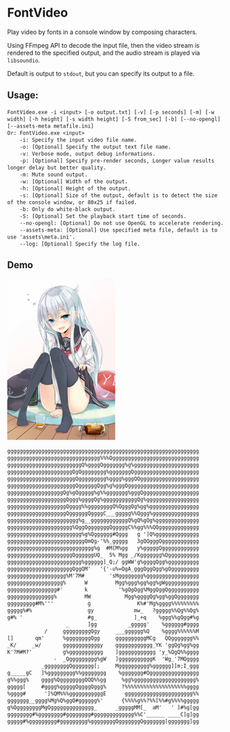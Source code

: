 # FontVideo

Play video by fonts in a console window by composing characters.

Using FFmpeg API to decode the input file, then the video stream is rendered to the specified output, and the audio stream is played via `libsoundio`.

Default is output to `stdout`, but you can specify its output to a file.

## Usage:

	FontVideo.exe -i <input> [-o output.txt] [-v] [-p seconds] [-m] [-w width] [-h height] [-s width height] [-S from_sec] [-b] [--no-opengl] [--assets-meta metafile.ini]
	Or: FontVideo.exe <input>
        -i: Specify the input video file name.
        -o: [Optional] Specify the output text file name.
        -v: Verbose mode, output debug informations.
        -p: [Optional] Specify pre-render seconds, Longer value results longer delay but better quality.
        -m: Mute sound output.
        -w: [Optional] Width of the output.
        -h: [Optional] Height of the output.
        -s: [Optional] Size of the output, default is to detect the size of the console window, or 80x25 if failed.
        -b: Only do white-black output.
        -S: [Optional] Set the playback start time of seconds.
        --no-opengl: [Optional] Do not use OpenGL to accelerate rendering.
        --assets-meta: [Optional] Use specified meta file, default is to use 'assets\meta.ini'.
        --log: [Optional] Specify the log file.

## Demo

![Source Picture](./demo.jpg)

<style type="text/css">
    img {
        width: 250px;
    }
</style>

	gggggggggggggggggggggggggggggggggggggggggggggggggggggggggggggg
	gggggggggggggggggggggggggggggg%%%Qgggggggggggggggggggggggggggg
	ggggggggggggggggggggggggQ%ggggQggggggg%g%ggggggggggggggggggggg
	gggggggggggggggggggggQgQgggggggg%gggggggQggggggggggggggggggggg
	ggggggggggggggggggggggQggggggggg%gggg%gggQQggggggggggggggggggg
	ggggggggggggggggggggggQggggggQgg%g%gggQggggggggggggggggggggggg
	ggggggggggggggggggQg%gQggggg%g%%ggggggg%gggQgggggggggggggggggg
	gggggggggggggggggggQggg%ggggQg%gggggggggggQg%ggggggggggggggggg
	gggggggggggggggggggQgggg%%ggggggggQ%QgggQg%gg%gggggggggggggggg
	gggggggggggggggggggQggggggQggggC___ggggg%%Qggg%ggggggggggggggg
	ggggggggggggggggggggggg%g__ggggggggggggQ%gQ%gQg%gggggggggggggg
	ggggggggggggggggggggg%QggQgggggggQgggggC%%gg%%%QQggggggggggggg
	gggggggggggggggggggggggg%g%Qgggggg#Qggg   g ']Q%gggggggggggggg
	gggggggggggggggggggggggggQmQg-'%%_ggggg   3gQQgggQgggggggggggg
	gggggggggggggggggggggggggggg%g  #M[M%gg   y%gggggQgggggggggggg
	gggggggggggggggggggggQggggggUQ_  5% Mgg _/Kggggggg%Qgggggggggg
	gggggggggggggggggggggggg%gggggg]_Q;/ ggWW'g%ggggQgg%gggggggggg
	gggggggggggggggggggggQggQM'   '{'-u%=QgA_gggQggQgg%gQggggggggg
	ggggggggggggggggggg%M'7M#        'sMgggggggg%ggggggggggggggggg
	gggggggggggggggggg%      W         Mgg%ggg%gg%gg%gWggggggggggg
	gggggggggggggggg#'       k          '%gQgQgg%MggQggQgggggggggg
	ggggggggggggggg%         MW           Mgg%ggggQg%gg%ggQggggggg
	ggggggggg#M%'''           g               K%#'Mg%gggg%%%%%%%%%
	ggggg%#%                  gy             mw_   ?ggggg%%Qg%%Qg%
	g#% '                     #g_            ]_+q    %ggg%%gQgg#%g
	                   _      ]gg          _ggggg'    %gggggg#gggg
	            /     gggggggggQgy     ___gggggg%Q    %gggg%%%%%%M
	[]       qm'      %ggggggggQgg     ggggggggggMCg   QQggggggg%%
	_K/     _w/       ggggggggggggy    gggggggggggg_YK 'ggQg%gg%gg
	K'?M#M?'          g%ggggggggggg    ]gggggggggggg 'y_%QgQ%%gggg
	               -  _Qggggggggg%gW   ]gggggggggggK  'Wg_'7MQgggg
	           _ggggggggQggggggg[;     Mgggggggggg%gggggg]]m;I_ggg
	g_____gC   ]%ggggggggg%%gggggggg    %ggggggg#Qgggggggggggggggg
	g%%ggg%    gggg%QggggggggQQQ%%gg     %gg%gggggggggggggggggggg%
	ggggg[     #gggg%gggggQggggQggg%     ?%%%%%%%%%%%%%%%%%%%%gggg
	%gggg#      ']%QM%%%gggggggggggE      gggggggggggggggggggggg%%
	ggggggg__gggg%Mg%Q%ggQ#gggggg%'      {%%%%g%%?%%[%%#g%%%%ggggg
	g%QggggggggMgQgggggggggggggg_      _gggggMM[_  aM'   ' ]#%g[gg
	gggggggg#%gggggggg#gggggggg#ggggggggggggg%%C'______ ____C]g]gg
	ggggg#%ggggggggg#ggggggggg%ggggggggQgggggggQggggggg[ggggggg]gg

